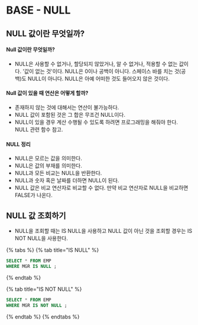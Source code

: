 # BASE - NULL

## NULL 값이란 무엇일까? 

#### Null 값이란 무엇일까?

* NULL은 사용할 수 없거나, 할당되지 않았거나, 알 수 없거나, 적용할 수 없는 값이다. '값이 없는 것'이다. NULL은 0이나 공백이 아니다. 스페이스 바를 치는 것\(공백\)도 NULL이 아니다. NULL은 아예 어떠한 것도 들어오지 않은 것이다.

#### Null 값이 있을 때 연산은 어떻게 할까?

* 존재하지 않는 것에 대해서는 연산이 불가능하다.
* NULL 값이 포함된 것은 그 합은 무조건 NULL이다.
* NULL이 있을 경우 계산 수행될 수 있도록 하려면 프로그래밍을 해줘야 한다. NULL 관련 함수 참고.

#### NULL 정리

* NULL은 모르는 값을 의미한다.
* NULL은 값의 부재를 의미한다. 
* NULL과 모든 비교는 NULL을 반환한다. 
* NULL과 숫자 혹은 날짜를 더하면 NULL이 된다. 
* NULL 값은 비교 연산자로 비교할 수 없다. 만약 비교 연산자로 NULL을 비교하면 FALSE가 나온다.

## NULL 값 조회하기 

* NULL을 조회할 때는 IS NULL을 사용하고 NULL 값이 아닌 것을 조회할 경우는 IS NOT NULL을 사용한다. 

{% tabs %}
{% tab title="IS NULL" %}
```sql
SELECT * FROM EMP 
WHERE MGR IS NULL ; 
```
{% endtab %}

{% tab title="IS NOT NULL" %}
```sql
SELECT * FROM EMP 
WHERE MGR IS NOT NULL ; 
```
{% endtab %}
{% endtabs %}

#### 

